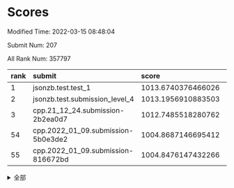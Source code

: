 # Scores

Modified Time: 2022-03-15 08:48:04

Submit Num: 207

All Rank Num: 357797

| rank |               submit               |       score        |       sigma        | pk_num |
| :--- | :--------------------------------- | :----------------- | :----------------- | :----- |
| 1    | jsonzb.test.test_1                 | 1013.6740376466026 | 0.8347520944180679 | 6910   |
| 2    | jsonzb.test.submission_level_4     | 1013.1956910883503 | 0.7978721391219883 | 6914   |
| 3    | cpp.21_12_24.submission-2b2ea0d7   | 1012.7485518280762 | 0.8169584921329889 | 6917   |
| 54   | cpp.2022_01_09.submission-5b0e3de2 | 1004.8687146695412 | 0.7210112677428013 | 6910   |
| 55   | cpp.2022_01_09.submission-816672bd | 1004.8476147432266 | 0.726808181330724  | 6916   |


<details>
<summary>全部</summary>

| rank |                 submit                 |       score        |       sigma        | pk_num |
| :--- | :------------------------------------- | :----------------- | :----------------- | :----- |
| 1    | jsonzb.test.test_1                     | 1013.6740376466026 | 0.8347520944180679 | 6910   |
| 2    | jsonzb.test.submission_level_4         | 1013.1956910883503 | 0.7978721391219883 | 6914   |
| 3    | cpp.21_12_24.submission-2b2ea0d7       | 1012.7485518280762 | 0.8169584921329889 | 6917   |
| 4    | gobigger.level_3.submission_level_3_35 | 1011.8740176100506 | 0.774236689934821  | 6913   |
| 5    | gobigger.level_3.submission_level_3_2  | 1011.4238819350868 | 0.7703086705628924 | 6915   |
| 6    | gobigger.level_3.submission_level_3_22 | 1011.1266455720847 | 0.7700461756755733 | 6914   |
| 7    | gobigger.level_3.submission_level_3_15 | 1011.0757370594342 | 0.7814228861837789 | 6910   |
| 8    | gobigger.level_3.submission_level_3_6  | 1011.0583279401171 | 0.8118372482983718 | 6913   |
| 9    | gobigger.level_3.submission_level_3_24 | 1011.038064640849  | 0.7814874103278058 | 6915   |
| 10   | gobigger.level_3.submission_level_3_45 | 1010.9773178485179 | 0.772324732856241  | 6917   |
| 11   | gobigger.level_3.submission_level_3_18 | 1010.9688089280015 | 0.7760047925710398 | 6913   |
| 12   | gobigger.level_3.submission_level_3_41 | 1010.8783425469092 | 0.7761229773419184 | 6914   |
| 13   | gobigger.level_3.submission_level_3_12 | 1010.8631471781315 | 0.7859907739265017 | 6915   |
| 14   | gobigger.level_3.submission_level_3_8  | 1010.8425664951192 | 0.7662985540763144 | 6916   |
| 15   | gobigger.level_3.submission_level_3_49 | 1010.7881907497052 | 0.7635523083793604 | 6915   |
| 16   | gobigger.level_3.submission_level_3_38 | 1010.7215517729745 | 0.772160734858308  | 6917   |
| 17   | gobigger.level_3.submission_level_3_28 | 1010.6672331625058 | 0.7707355175431747 | 6909   |
| 18   | gobigger.level_3.submission_level_3_31 | 1010.654661217584  | 0.7393893920576668 | 6914   |
| 19   | gobigger.level_3.submission_level_3_4  | 1010.6135564551943 | 0.7876462320587279 | 6915   |
| 20   | gobigger.level_3.submission_level_3_19 | 1010.6113462236982 | 0.76742375793582   | 6915   |
| 21   | gobigger.level_3.submission_level_3_36 | 1010.6029366142986 | 0.7567737544268838 | 6912   |
| 22   | gobigger.level_3.submission_level_3_33 | 1010.5788314709504 | 0.7479356654314686 | 6917   |
| 23   | gobigger.level_3.submission_level_3_21 | 1010.567403421155  | 0.7584474600306542 | 6917   |
| 24   | gobigger.level_3.submission_level_3_37 | 1010.537492044164  | 0.763355792073042  | 6912   |
| 25   | gobigger.level_3.submission_level_3_1  | 1010.4931922700426 | 0.7579581183184946 | 6912   |
| 26   | gobigger.level_3.submission_level_3_16 | 1010.489916765053  | 0.7679084088788114 | 6915   |
| 27   | gobigger.level_3.submission_level_3_20 | 1010.4148453224486 | 0.7850586394978127 | 6913   |
| 28   | gobigger.level_3.submission_level_3_43 | 1010.40534626133   | 0.7745604970971052 | 6910   |
| 29   | gobigger.level_3.submission_level_3_29 | 1010.309730365277  | 0.7562354130851966 | 6909   |
| 30   | gobigger.level_3.submission_level_3_17 | 1010.1588752122831 | 0.76721351260525   | 6912   |
| 31   | gobigger.level_3.submission_level_3_47 | 1010.0540734803707 | 0.7744372739515063 | 6915   |
| 32   | gobigger.level_3.submission_level_3_3  | 1010.0493331215526 | 0.7540692070887247 | 6913   |
| 33   | gobigger.level_3.submission_level_3_10 | 1009.9704698803196 | 0.7514399264178986 | 6912   |
| 34   | gobigger.level_3.submission_level_3_14 | 1009.9610685632324 | 0.7387755629437839 | 6914   |
| 35   | gobigger.level_3.submission_level_3_23 | 1009.916240369775  | 0.7435574086763994 | 6913   |
| 36   | gobigger.level_3.submission_level_3_9  | 1009.904741734077  | 0.7545514043864125 | 6914   |
| 37   | gobigger.level_3.submission_level_3_48 | 1009.8445183620347 | 0.7740058653418805 | 6919   |
| 38   | gobigger.level_3.submission_level_3_27 | 1009.7805551528842 | 0.7735416864402204 | 6913   |
| 39   | gobigger.level_3.submission_level_3_5  | 1009.7688162456222 | 0.7653137466419335 | 6913   |
| 40   | gobigger.level_3.submission_level_3_30 | 1009.627447650616  | 0.7577349218929986 | 6917   |
| 41   | gobigger.level_3.submission_level_3_44 | 1009.6209293503556 | 0.7655885686818236 | 6912   |
| 42   | gobigger.level_3.submission_level_3_25 | 1009.5702620360734 | 0.7493009247689926 | 6919   |
| 43   | gobigger.level_3.submission_level_3_42 | 1009.5386307068621 | 0.738561272137097  | 6912   |
| 44   | gobigger.level_3.submission_level_3_40 | 1009.5302778788306 | 0.7689732958839274 | 6912   |
| 45   | gobigger.level_3.submission_level_3_39 | 1009.3792675227195 | 0.7422008606536474 | 6914   |
| 46   | gobigger.level_3.submission_level_3_7  | 1009.3389556316058 | 0.7423194848321611 | 6914   |
| 47   | gobigger.level_3.submission_level_3_11 | 1009.3384150641328 | 0.758197754688378  | 6913   |
| 48   | gobigger.level_3.submission_level_3_26 | 1009.210101683471  | 0.7393761621211044 | 6915   |
| 49   | gobigger.level_3.submission_level_3_46 | 1008.9261680714186 | 0.767525390218385  | 6913   |
| 50   | gobigger.level_3.submission_level_3_34 | 1008.8455395571858 | 0.7563611187938089 | 6911   |
| 51   | gobigger.level_3.submission_level_3_13 | 1008.5698177465946 | 0.7275522984629667 | 6915   |
| 52   | gobigger.level_3.submission_level_3_32 | 1008.2445222248526 | 0.7494199051884053 | 6917   |
| 53   | gobigger.level_3.submission_level_3_0  | 1008.0825334079074 | 0.747508379796483  | 6917   |
| 54   | cpp.2022_01_09.submission-5b0e3de2     | 1004.8687146695412 | 0.7210112677428013 | 6910   |
| 55   | cpp.2022_01_09.submission-816672bd     | 1004.8476147432266 | 0.726808181330724  | 6916   |
| 56   | gobigger.level_1.submission_level_1_1  | 1004.4482317143581 | 0.7163137453977895 | 6908   |
| 57   | gobigger.level_1.submission_level_1_13 | 1004.3904101239181 | 0.7228600319531661 | 6912   |
| 58   | gobigger.level_1.submission_level_1_5  | 1004.2449813101247 | 0.7153650673770421 | 6910   |
| 59   | gobigger.level_1.submission_level_1_9  | 1004.2051997212761 | 0.7084613538729823 | 6914   |
| 60   | gobigger.level_1.submission_level_1_19 | 1004.1439464800532 | 0.7216629994720365 | 6916   |
| 61   | gobigger.level_1.submission_level_1_34 | 1004.0490768922137 | 0.7208022099957136 | 6910   |
| 62   | gobigger.level_1.submission_level_1_16 | 1004.037362761302  | 0.731882755038818  | 6919   |
| 63   | gobigger.level_1.submission_level_1_2  | 1004.0206092883548 | 0.7218947206436884 | 6915   |
| 64   | gobigger.level_1.submission_level_1_7  | 1003.9717817379911 | 0.7131058695128293 | 6915   |
| 65   | gobigger.level_1.submission_level_1_35 | 1003.9372235132192 | 0.7253008381978363 | 6913   |
| 66   | gobigger.level_1.submission_level_1_17 | 1003.928489668436  | 0.7231712096267816 | 6914   |
| 67   | gobigger.level_1.submission_level_1_47 | 1003.883285346874  | 0.7027287070889613 | 6919   |
| 68   | gobigger.level_1.submission_level_1_11 | 1003.7326915615918 | 0.7124775842097851 | 6910   |
| 69   | gobigger.level_1.submission_level_1_20 | 1003.7019237740899 | 0.7124481502151176 | 6909   |
| 70   | gobigger.level_1.submission_level_1_4  | 1003.6879241345038 | 0.7089851995284367 | 6916   |
| 71   | gobigger.level_1.submission_level_1_24 | 1003.6859933918593 | 0.7238632638466658 | 6914   |
| 72   | gobigger.level_1.submission_level_1_26 | 1003.6133909516625 | 0.7097107273431894 | 6913   |
| 73   | gobigger.level_1.submission_level_1_32 | 1003.478984161697  | 0.7227004693455376 | 6917   |
| 74   | gobigger.level_1.submission_level_1_29 | 1003.3079392564366 | 0.70491792036147   | 6915   |
| 75   | gobigger.level_1.submission_level_1_8  | 1003.2491416071041 | 0.7225585765090196 | 6917   |
| 76   | gobigger.level_1.submission_level_1_46 | 1003.2398547911407 | 0.7032764029974151 | 6913   |
| 77   | gobigger.level_1.submission_level_1_40 | 1003.1944397167695 | 0.7031144932465176 | 6916   |
| 78   | gobigger.level_1.submission_level_1_25 | 1003.1323081649473 | 0.726129361856623  | 6914   |
| 79   | gobigger.level_1.submission_level_1_42 | 1003.1217793918008 | 0.7175290795385113 | 6910   |
| 80   | gobigger.level_1.submission_level_1_48 | 1003.0770507558407 | 0.7153779145081555 | 6911   |
| 81   | gobigger.level_1.submission_level_1_41 | 1003.0357763785222 | 0.7260071315650451 | 6910   |
| 82   | gobigger.level_1.submission_level_1_27 | 1003.0289486743757 | 0.7090969801091617 | 6911   |
| 83   | gobigger.level_1.submission_level_1_0  | 1003.0021226307666 | 0.7101212998243189 | 6913   |
| 84   | gobigger.level_1.submission_level_1_37 | 1002.9797596737384 | 0.7336447405144727 | 6914   |
| 85   | gobigger.level_1.submission_level_1_31 | 1002.9500912310699 | 0.7242441809878853 | 6911   |
| 86   | gobigger.level_1.submission_level_1_39 | 1002.938856135844  | 0.7166742644611156 | 6912   |
| 87   | gobigger.level_1.submission_level_1_14 | 1002.9156621800876 | 0.7125754473038586 | 6913   |
| 88   | gobigger.level_1.submission_level_1_21 | 1002.8870492253321 | 0.7225781866176456 | 6911   |
| 89   | gobigger.level_1.submission_level_1_15 | 1002.8582095043781 | 0.7148136065254155 | 6924   |
| 90   | gobigger.level_1.submission_level_1_45 | 1002.8300280844884 | 0.7136754107306564 | 6915   |
| 91   | gobigger.level_1.submission_level_1_3  | 1002.8261389361844 | 0.6954802238699308 | 6915   |
| 92   | gobigger.level_1.submission_level_1_49 | 1002.8213047303591 | 0.7085986371207788 | 6914   |
| 93   | gobigger.level_1.submission_level_1_10 | 1002.765202751001  | 0.7142635179720599 | 6913   |
| 94   | gobigger.level_1.submission_level_1_38 | 1002.7210007696286 | 0.7054985502359048 | 6914   |
| 95   | gobigger.level_1.submission_level_1_22 | 1002.6645912395016 | 0.7139981791914753 | 6911   |
| 96   | gobigger.level_1.submission_level_1_30 | 1002.6354513439461 | 0.7126548323039594 | 6914   |
| 97   | gobigger.level_1.submission_level_1_33 | 1002.6159121276668 | 0.7089674284581112 | 6915   |
| 98   | gobigger.level_1.submission_level_1_6  | 1002.5746756526162 | 0.7122029416920465 | 6918   |
| 99   | gobigger.level_1.submission_level_1_28 | 1002.5212616816681 | 0.7107355766656103 | 6917   |
| 100  | gobigger.level_1.submission_level_1_44 | 1002.4640785988894 | 0.7068177734471767 | 6916   |
| 101  | gobigger.level_1.submission_level_1_43 | 1002.4387782105528 | 0.7138017029898867 | 6919   |
| 102  | gobigger.level_1.submission_level_1_18 | 1002.3311261541672 | 0.7121584254505424 | 6916   |
| 103  | gobigger.level_1.submission_level_1_23 | 1002.2567849131354 | 0.7101121578744279 | 6913   |
| 104  | gobigger.level_1.submission_level_1_12 | 1002.1616387775979 | 0.7121603086981937 | 6911   |
| 105  | gobigger.level_1.submission_level_1_36 | 1002.1299940143128 | 0.7107687574808886 | 6915   |
| 106  | gobigger.random.submission_random_39   | 997.1823874902026  | 0.6977335350789616 | 6914   |
| 107  | gobigger.random.submission_random_17   | 996.9991151977816  | 0.7027958540805427 | 6915   |
| 108  | gobigger.random.submission_random_33   | 996.9277279653122  | 0.7093861079307776 | 6912   |
| 109  | gobigger.random.submission_random_13   | 996.9098198376554  | 0.7127077253085025 | 6918   |
| 110  | gobigger.random.submission_random_22   | 996.879574138974   | 0.7075711405752295 | 6909   |
| 111  | gobigger.random.submission_random_19   | 996.8375168665052  | 0.7049044631253526 | 6910   |
| 112  | gobigger.random.submission_random_0    | 996.811834787124   | 0.6992443724498404 | 6912   |
| 113  | gobigger.random.submission_random_3    | 996.6437920543015  | 0.7050815475074395 | 6915   |
| 114  | gobigger.random.submission_random_36   | 996.6110731262181  | 0.7105032765913885 | 6915   |
| 115  | gobigger.random.submission_random_21   | 996.5838551502115  | 0.711548405868512  | 6911   |
| 116  | gobigger.random.submission_random_15   | 996.559954343734   | 0.7214799575883369 | 6913   |
| 117  | gobigger.random.submission_random_42   | 996.5355443960448  | 0.7115052699975712 | 6916   |
| 118  | gobigger.random.submission_random_16   | 996.4560021729841  | 0.7208368207058015 | 6917   |
| 119  | gobigger.random.submission_random_48   | 996.4237761914467  | 0.6999558078727439 | 6916   |
| 120  | gobigger.random.submission_random_30   | 996.3958705021901  | 0.7196492439477037 | 6913   |
| 121  | gobigger.random.submission_random_23   | 996.3856745103074  | 0.6938213336271652 | 6915   |
| 122  | gobigger.random.submission_random_20   | 996.372668036206   | 0.705272016762858  | 6911   |
| 123  | gobigger.random.submission_random_10   | 996.1741010503124  | 0.7078649928464542 | 6913   |
| 124  | gobigger.random.submission_random_45   | 996.1644260940503  | 0.7130569615726305 | 6914   |
| 125  | gobigger.random.submission_random_44   | 996.1643255038935  | 0.7168713022775617 | 6916   |
| 126  | gobigger.random.submission_random_12   | 996.1422721708708  | 0.7120673103956122 | 6914   |
| 127  | gobigger.random.submission_random_29   | 996.1229363570575  | 0.7136463237079906 | 6912   |
| 128  | gobigger.random.submission_random_34   | 996.0735496866229  | 0.7164494679282915 | 6916   |
| 129  | gobigger.random.submission_random_28   | 996.0366524346701  | 0.7094451782033725 | 6916   |
| 130  | gobigger.random.submission_random_4    | 995.9294055726307  | 0.7043004195049293 | 6915   |
| 131  | gobigger.random.submission_random_6    | 995.8330863465144  | 0.7101218124751121 | 6915   |
| 132  | gobigger.random.submission_random_8    | 995.8131279515719  | 0.7060978296097172 | 6915   |
| 133  | gobigger.random.submission_random_40   | 995.8117741039295  | 0.7169759646471718 | 6914   |
| 134  | gobigger.random.submission_random_31   | 995.77521924503    | 0.713858085080012  | 6916   |
| 135  | gobigger.random.submission_random_7    | 995.7548747550115  | 0.7326552172984305 | 6917   |
| 136  | gobigger.random.submission_random_26   | 995.6620146471137  | 0.6998418753536095 | 6916   |
| 137  | gobigger.random.submission_random_46   | 995.6125608502721  | 0.7050780154020383 | 6919   |
| 138  | gobigger.random.submission_random_14   | 995.5943315047957  | 0.7178129045995129 | 6914   |
| 139  | gobigger.random.submission_random_43   | 995.5777320734078  | 0.7080292838024766 | 6914   |
| 140  | gobigger.random.submission_random_49   | 995.5635235449266  | 0.7145376575758379 | 6908   |
| 141  | gobigger.random.submission_random_25   | 995.5404496994823  | 0.7001029373178834 | 6917   |
| 142  | gobigger.random.submission_random_38   | 995.4597971403966  | 0.7151002961563951 | 6917   |
| 143  | gobigger.random.submission_random_2    | 995.4241143857528  | 0.7110240490266649 | 6914   |
| 144  | gobigger.random.submission_random_9    | 995.4241077705918  | 0.714316809155118  | 6909   |
| 145  | gobigger.random.submission_random_24   | 995.4210623162229  | 0.7144371744360238 | 6912   |
| 146  | gobigger.random.submission_random_37   | 995.417639138994   | 0.7007460927429171 | 6917   |
| 147  | gobigger.random.submission_random_5    | 995.3315944277169  | 0.7185627547725748 | 6915   |
| 148  | gobigger.random.submission_random_47   | 995.3099049429834  | 0.7131497737041944 | 6912   |
| 149  | gobigger.random.submission_random_32   | 995.301251369475   | 0.7231326117746649 | 6915   |
| 150  | gobigger.random.submission_random_27   | 995.2535555187203  | 0.7115041518801944 | 6909   |
| 151  | gobigger.random.submission_random_35   | 995.2436790784394  | 0.709536119248087  | 6919   |
| 152  | gobigger.random.submission_random_18   | 995.1438175783788  | 0.7245527021222727 | 6914   |
| 153  | gobigger.random.submission_random_41   | 995.002681402079   | 0.7005822556814992 | 6915   |
| 154  | gobigger.random.submission_random_1    | 994.8799854360058  | 0.7166165505270847 | 6916   |
| 155  | gobigger.random.submission_random_11   | 994.5247882113229  | 0.713897118605622  | 6913   |
| 156  | gobigger.level_2.submission_level_2_33 | 993.887936346877   | 0.7285687270933354 | 6914   |
| 157  | gobigger.level_2.submission_level_2_46 | 993.8080670007802  | 0.7224020326294226 | 6907   |
| 158  | gobigger.level_2.submission_level_2_10 | 993.6422469246513  | 0.7238477276958991 | 6913   |
| 159  | gobigger.level_2.submission_level_2_41 | 993.5332720639094  | 0.740116096617266  | 6910   |
| 160  | gobigger.level_2.submission_level_2_2  | 993.405436148015   | 0.7271028238395555 | 6916   |
| 161  | gobigger.level_2.submission_level_2_44 | 993.317723815674   | 0.728358506353974  | 6916   |
| 162  | gobigger.level_2.submission_level_2_48 | 993.2484084642534  | 0.7336485068955234 | 6914   |
| 163  | gobigger.level_2.submission_level_2_27 | 993.1964632834348  | 0.7510443015977775 | 6916   |
| 164  | gobigger.level_2.submission_level_2_30 | 993.0208534303194  | 0.7400502559146979 | 6913   |
| 165  | gobigger.level_2.submission_level_2_42 | 993.0089100819202  | 0.7418878855617345 | 6917   |
| 166  | gobigger.level_2.submission_level_2_47 | 992.8706447192756  | 0.7439108550952236 | 6916   |
| 167  | gobigger.level_2.submission_level_2_23 | 992.7316168260066  | 0.7362734982519825 | 6913   |
| 168  | gobigger.level_2.submission_level_2_43 | 992.702380553468   | 0.7440412365785843 | 6919   |
| 169  | gobigger.level_2.submission_level_2_22 | 992.6911075372329  | 0.7376895178938305 | 6916   |
| 170  | gobigger.level_2.submission_level_2_28 | 992.6711541616162  | 0.745187102192764  | 6914   |
| 171  | gobigger.level_2.submission_level_2_16 | 992.6124587771491  | 0.738535593823259  | 6915   |
| 172  | gobigger.level_2.submission_level_2_20 | 992.5938875967737  | 0.7298108920785207 | 6915   |
| 173  | gobigger.level_2.submission_level_2_45 | 992.518294198911   | 0.7278466736993445 | 6914   |
| 174  | gobigger.level_2.submission_level_2_34 | 992.4257679747327  | 0.7490365101033439 | 6917   |
| 175  | gobigger.level_2.submission_level_2_35 | 992.1497876494477  | 0.7543994372169301 | 6910   |
| 176  | gobigger.level_2.submission_level_2_11 | 992.1393116798088  | 0.7434112996744446 | 6916   |
| 177  | gobigger.level_2.submission_level_2_17 | 992.1200821791253  | 0.7570583257257557 | 6913   |
| 178  | gobigger.level_2.submission_level_2_13 | 992.0826935880565  | 0.7303456374137075 | 6914   |
| 179  | gobigger.level_2.submission_level_2_19 | 992.0515429256715  | 0.7447943820942033 | 6915   |
| 180  | gobigger.level_2.submission_level_2_24 | 992.0341783109798  | 0.7597629872429303 | 6915   |
| 181  | gobigger.level_2.submission_level_2_29 | 991.9572134007444  | 0.7458251890561923 | 6915   |
| 182  | gobigger.level_2.submission_level_2_7  | 991.94300572824    | 0.7471341896192971 | 6912   |
| 183  | gobigger.level_2.submission_level_2_12 | 991.8577998902975  | 0.7412614141476529 | 6913   |
| 184  | gobigger.level_2.submission_level_2_31 | 991.8017564305153  | 0.7405724718625216 | 6917   |
| 185  | gobigger.level_2.submission_level_2_5  | 991.7798480165864  | 0.7533472083774422 | 6916   |
| 186  | gobigger.level_2.submission_level_2_15 | 991.7710650244959  | 0.7349350349286076 | 6914   |
| 187  | gobigger.level_2.submission_level_2_36 | 991.7267699333128  | 0.7288777513709335 | 6914   |
| 188  | gobigger.level_2.submission_level_2_39 | 991.6783838596992  | 0.7508659783761624 | 6913   |
| 189  | gobigger.level_2.submission_level_2_6  | 991.6638313047368  | 0.7509669559035997 | 6908   |
| 190  | gobigger.level_2.submission_level_2_40 | 991.6627496367105  | 0.7443339109188831 | 6912   |
| 191  | gobigger.level_2.submission_level_2_25 | 991.6287575081     | 0.7807756351763245 | 6914   |
| 192  | gobigger.level_2.submission_level_2_14 | 991.5909282953502  | 0.7575249559405464 | 6910   |
| 193  | gobigger.level_2.submission_level_2_49 | 991.4461588177674  | 0.7582423735828394 | 6912   |
| 194  | gobigger.level_2.submission_level_2_21 | 991.1812397969466  | 0.7573771791612148 | 6910   |
| 195  | gobigger.level_2.submission_level_2_1  | 991.1629923006784  | 0.7850938281597042 | 6912   |
| 196  | gobigger.level_2.submission_level_2_0  | 991.1624187751229  | 0.7558540382060481 | 6917   |
| 197  | gobigger.level_2.submission_level_2_37 | 991.0653809617363  | 0.7655514011311062 | 6909   |
| 198  | gobigger.level_2.submission_level_2_4  | 991.0495660205776  | 0.7422001783047267 | 6917   |
| 199  | gobigger.level_2.submission_level_2_38 | 991.028433184679   | 0.7493768581667856 | 6914   |
| 200  | gobigger.level_2.submission_level_2_32 | 991.0058834237669  | 0.7468714343235819 | 6915   |
| 201  | gobigger.level_2.submission_level_2_3  | 990.8074580470925  | 0.7405871821295419 | 6913   |
| 202  | gobigger.level_2.submission_level_2_26 | 990.7181821844795  | 0.74423123625414   | 6911   |
| 203  | gobigger.level_2.submission_level_2_18 | 990.493637363858   | 0.763133683793037  | 6918   |
| 204  | gobigger.level_2.submission_level_2_8  | 990.4510171777735  | 0.7597351922454064 | 6915   |
| 205  | gobigger.level_2.submission_level_2_9  | 989.1688095983958  | 0.7485838002998244 | 6910   |
| 206  | gobigger.none.submission_none_0        | 976.7120713798624  | 1.3936753970307132 | 6915   |
| 207  | gobigger.none.submission_none_1        | 974.9129524782971  | 1.5372297722605481 | 6919   |

</details>